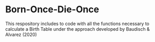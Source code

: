 # Born-Once-Die-Once
This respository includes to code with all the functions necessary to calculate a Birth Table under the approach developed by Baudisch &amp; Alvarez (2020)
